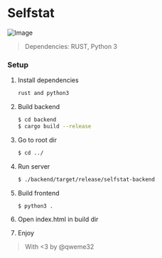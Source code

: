 # Selfstat

![Image](https://i.ibb.co/StMGwZT/image.png)

> Dependencies: RUST, Python 3

### Setup
1. Install dependencies
    ```bash
    rust and python3
    ```

2. Build backend
    ```bash
    $ cd backend
    $ cargo build --release
    ```
3. Go to root dir
    ``` bash
    $ cd ../
    ```
4. Run server
    ```bash
    $ ./backend/target/release/selfstat-backend
    ```
5. Build frontend
    ```
    $ python3 .
    ```
6. Open index.html in build dir
7. Enjoy

> With <3 by @qweme32